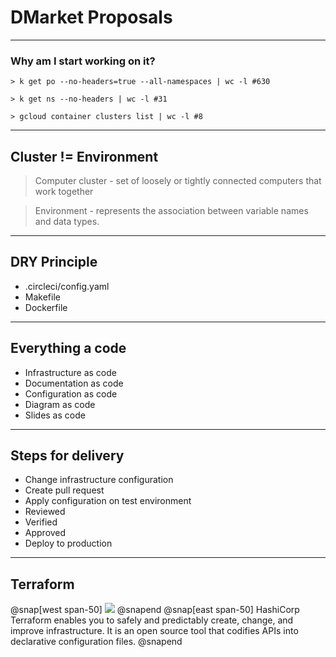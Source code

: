 # DMarket Proposals

---
### Why am I start working on it?

```
> k get po --no-headers=true --all-namespaces | wc -l #630

> k get ns --no-headers | wc -l #31

> gcloud container clusters list | wc -l #8
```
---
## Cluster != Environment

> Computer cluster - set of loosely or tightly connected computers that work together

> Environment - represents the association between variable names and data types.
---
## DRY Principle

- .circleci/config.yaml
- Makefile
- Dockerfile
---
## Everything a code

- Infrastructure as code
- Documentation as code
- Configuration as code
- Diagram as code
- Slides as code
---
## Steps for delivery

- Change infrastructure configuration
- Create pull request
- Apply configuration on test environment
- Reviewed
- Verified
- Approved
- Deploy to production
---
## Terraform

@snap[west span-50]
![](img/terraform.pmg)
@snapend
@snap[east span-50]
HashiCorp Terraform enables you to safely and predictably create, change, and improve infrastructure. It is an open source tool that codifies APIs into declarative configuration files.
@snapend
